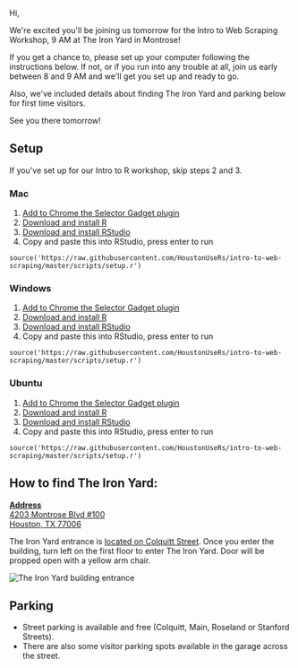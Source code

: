 Hi,

We're excited you'll be joining us tomorrow for the Intro to Web Scraping Workshop, 9 AM at The Iron Yard in Montrose!

If you get a chance to, please set up your computer following the instructions below.  If not, or if you run into any trouble at all, join us early between 8 and 9 AM and we'll get you set up and ready to go.

Also, we've included details about finding The Iron Yard and parking below for first time visitors.

See you there tomorrow!

## Setup

If you've set up for our Intro to R workshop, skip steps 2 and 3.

### Mac

1. [Add to Chrome the Selector Gadget plugin](https://chrome.google.com/webstore/detail/selectorgadget/mhjhnkcfbdhnjickkkdbjoemdmbfginb?hl=en)
2. [Download and install R](https://cran.r-project.org/bin/macosx/R-3.3.3.pkg)
3. [Download and install RStudio](https://download1.rstudio.org/RStudio-1.0.136.dmg)
4. Copy and paste this into RStudio, press enter to run
```
source('https://raw.githubusercontent.com/HoustonUseRs/intro-to-web-scraping/master/scripts/setup.r')
```

### Windows

1. [Add to Chrome the Selector Gadget plugin](https://chrome.google.com/webstore/detail/selectorgadget/mhjhnkcfbdhnjickkkdbjoemdmbfginb?hl=en)
2. [Download and install R](https://cran.r-project.org/bin/windows/base/R-3.3.3-win.exe)
3. [Download and install RStudio](https://download1.rstudio.org/RStudio-1.0.136.exe)
4. Copy and paste this into RStudio, press enter to run
```
source('https://raw.githubusercontent.com/HoustonUseRs/intro-to-web-scraping/master/scripts/setup.r')
```

### Ubuntu

1. [Add to Chrome the Selector Gadget plugin](https://chrome.google.com/webstore/detail/selectorgadget/mhjhnkcfbdhnjickkkdbjoemdmbfginb?hl=en)
2. [Download and install R](https://cran.r-project.org/bin/linux/ubuntu/README.html)
3. [Download and install RStudio](https://download1.rstudio.org/rstudio-1.0.136-amd64.deb)
4. Copy and paste this into RStudio, press enter to run
```
source('https://raw.githubusercontent.com/HoustonUseRs/intro-to-web-scraping/master/scripts/setup.r')
```

## How to find The Iron Yard:

[<strong>Address</strong><br/>4203 Montrose Blvd #100<br/>Houston, TX 77006](https://www.google.com/maps/dir/''/the+iron+yard+houston/data=!4m5!4m4!1m0!1m2!1m1!1s0x8640bee1bd9e3dcd:0x5e699e5b9469f142?sa=X&ved=0ahUKEwiy9u3i4J7QAhXGbiYKHZkXCyAQ9RcIngEwCw)

The Iron Yard entrance is [located on Colquitt Street](https://www.google.com/maps/@29.7353382,-95.3906273,3a,75y,181.48h,82.18t/data=!3m6!1e1!3m4!1sQFP_7paXCxpzfuMlPuWH6A!2e0!7i13312!8i6656!6m1!1e1?hl=en-US). Once you enter the building, turn left on the first floor to enter The Iron Yard.  Door will be propped open with a yellow arm chair.

![The Iron Yard building entrance](https://houstondatavis.github.io/data-jams/assets/tiy.png)

## Parking

* Street parking is available and free (Colquitt, Main, Roseland or Stanford Streets).
* There are also some visitor parking spots available in the garage across the street.
